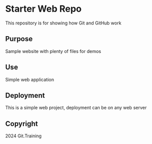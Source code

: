 # Starter Web Repo

This repository is for showing how Git and GitHub work

## Purpose

Sample website with plenty of files for demos

## Use

Simple web application

## Deployment

This is a simple web project, deployment can be on any web server

## Copyright

2024 Git.Training